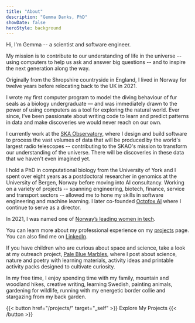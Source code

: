 ```yaml
---
title: "About"
description: "Gemma Danks, PhD"
showDate: false
heroStyle: background
---
```


Hi, I'm Gemma -- a scientist and software engineer. 

My mission is to contribute to our understanding of life in the universe -- using computers to help us ask and answer big questions -- and to inspire the next generation along the way. 

Originally from the Shropshire countryside in England, I lived in Norway for twelve years before relocating back to the UK in 2021. 

I wrote my first computer program to model the diving behaviour of fur seals as a biology undergraduate — and was immediately drawn to the power of using computers as a tool for exploring the natural world. Ever since, I’ve been passionate about writing code to learn and predict patterns in data and make discoveries we would never reach on our own.

I currently work at the [SKA Observatory](https://www.skao.int/en), where I design and build software to process the vast volumes of data that will be produced by the world's largest radio telescopes -- contributing to the SKAO's mission to transform our understanding of the universe. There will be discoveries in these data that we haven't even imagined yet.

I hold a PhD in computational biology from the University of York and I spent over eight years as a postdoctoral researcher in genomics at the University of Bergen, Norway before moving into AI consultancy. Working on a variety of projects -- spanning engineering, biotech, finance, service and transport sectors -- allowed me to hone my skills in software engineering and machine learning. I later co-founded [Octofox AI](https://octofox.ai) where I continue to serve as a director. 

In 2021, I was named one of [Norway’s leading women in tech](https://www.abelia.no/50techkvinner/karede/). 

You can learn more about my professional experience on my [projects](/projects/) page. You can also find me on [LinkedIn](https://linkedin.com/gemmadanks).

If you have children who are curious about space and science, take a look at my outreach project, [Pale Blue Marbles](https://palebluemarbles.com), where I post about science, nature and poetry with learning materials, activity ideas and printable activity packs designed to cultivate curiosity.

In my free time, I enjoy spending time with my family, mountain and woodland hikes, creative writing, learning Swedish, painting animals, gardening for wildlife, running with my energetic border collie and stargazing from my back garden.

{{< button href="/projects/" target="_self" >}}
Explore My Projects
{{< /button >}}
